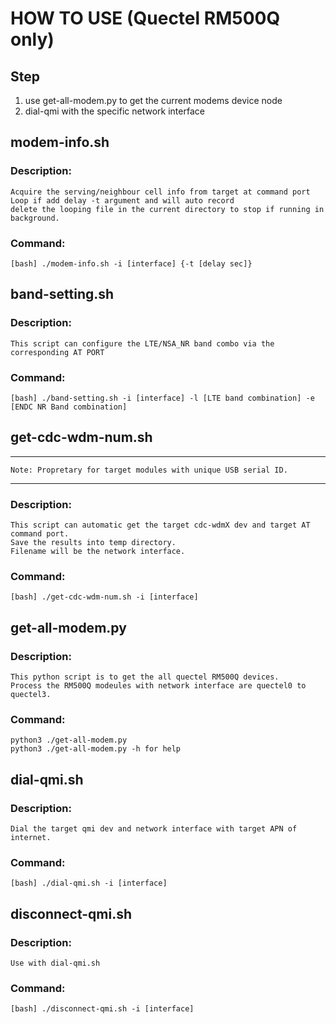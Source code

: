 # HOW TO USE (Quectel RM500Q only)   
## Step  
1. use get-all-modem.py to get the current modems device node
2. dial-qmi with the specific network interface


## modem-info.sh  
### Description:  
    Acquire the serving/neighbour cell info from target at command port   
    Loop if add delay -t argument and will auto record 
    delete the looping file in the current directory to stop if running in background.   
### Command:  
    [bash] ./modem-info.sh -i [interface] {-t [delay sec]}   
  
## band-setting.sh   
### Description:  
    This script can configure the LTE/NSA_NR band combo via the corresponding AT PORT   
### Command:   
    [bash] ./band-setting.sh -i [interface] -l [LTE band combination] -e [ENDC NR Band combination]  

## get-cdc-wdm-num.sh  

***
    Note: Propretary for target modules with unique USB serial ID.
***
### Description:  
    This script can automatic get the target cdc-wdmX dev and target AT command port.  
    Save the results into temp directory.   
    Filename will be the network interface.   
### Command:   
    [bash] ./get-cdc-wdm-num.sh -i [interface]    

## get-all-modem.py  
### Description:  
    This python script is to get the all quectel RM500Q devices.   
    Process the RM500Q modeules with network interface are quectel0 to quectel3.   
### Command:   
    python3 ./get-all-modem.py    
    python3 ./get-all-modem.py -h for help     

## dial-qmi.sh   
### Description:  
    Dial the target qmi dev and network interface with target APN of internet.  
### Command:   
    [bash] ./dial-qmi.sh -i [interface]  
   
## disconnect-qmi.sh   
### Description:   
    Use with dial-qmi.sh   
### Command:  
    [bash] ./disconnect-qmi.sh -i [interface] 
